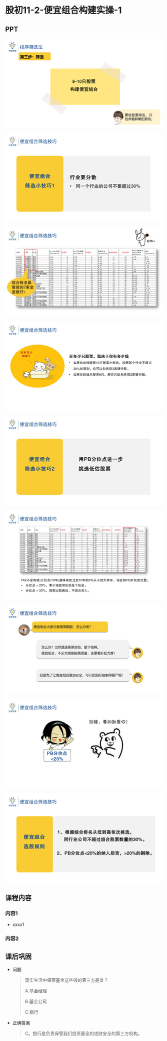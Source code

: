 # 股初11-2-便宜组合构建实操-1

## PPT

![课程ppt](assets/11-2-1.jpeg)

![课程ppt](assets/11-2-2.jpeg)

![课程ppt](assets/11-2-3.jpeg)

![课程ppt](assets/11-2-4.jpeg)

![课程ppt](assets/11-2-5.jpeg)

![课程ppt](assets/11-2-6.jpeg)

![课程ppt](assets/11-2-7.jpeg)

![课程ppt](assets/11-2-8.jpeg)

![课程ppt](assets/11-2-9.jpeg)

## 课程内容

### 内容1

- xxxx1

  > 

### 内容2

## 课后巩固

- 问题

  > 现实生活中保管基金这些钱的第三方是谁？
  >
  > A.基金经理
  >
  > B.基金公司
  >
  > C.银行

- 正确答案

  > C。银行是负责保管我们投资基金的钱财安全的第三方机构。